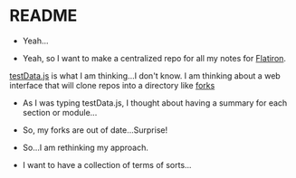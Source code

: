 # README

- Yeah...

- Yeah, so I want to make a centralized repo for all my notes for [Flatiron]().

[testData.js](testData.js) is what I am thinking...I don't know. I am thinking about a web interface that will clone repos into a directory like [forks]() 

- As I was typing testData.js, I thought about having a summary for each section or module...

- So, my forks are out of date...Surprise! 
- So...I am rethinking my approach.

- I want to have a collection of terms of sorts...